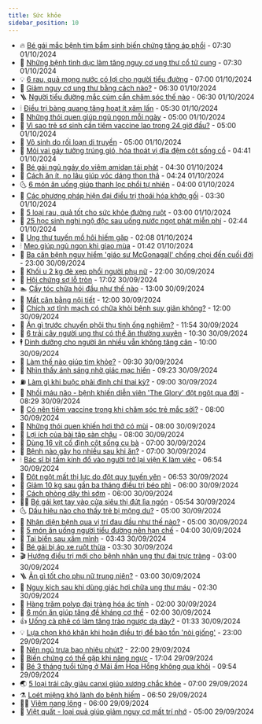 ```yaml
---
title: Sức khỏe
sidebar_position: 10
---
```


<!-- vnexpress-suc-khoe:START -->
- 🔥 [Bé gái mắc bệnh tim bẩm sinh biến chứng tăng áp phổi](https://vnexpress.net/be-gai-mac-benh-tim-bam-sinh-bien-chung-tang-ap-phoi-4798901.html) - 07:30 01/10/2024
- 🥰 [Những bệnh tình dục làm tăng nguy cơ ung thư cổ tử cung](https://vnexpress.net/nhung-benh-tinh-duc-lam-tang-nguy-co-ung-thu-co-tu-cung-4798820.html) - 07:30 01/10/2024
- 💡 [6 rau, quả mọng nước có lợi cho người tiểu đường](https://vnexpress.net/6-rau-qua-mong-nuoc-co-loi-cho-nguoi-tieu-duong-4798946.html) - 07:00 01/10/2024
- 🤗 [Giảm nguy cơ ung thư bằng cách nào?](https://vnexpress.net/giam-nguy-co-ung-thu-bang-cach-nao-4798920.html) - 06:30 01/10/2024
- 🪜 [Người tiểu đường mắc cúm cần chăm sóc thế nào](https://vnexpress.net/nguoi-tieu-duong-mac-cum-can-cham-soc-the-nao-4798887.html) - 06:30 01/10/2024
- 🕯 [Điều trị bàng quang tăng hoạt ít xâm lấn](https://vnexpress.net/dieu-tri-bang-quang-tang-hoat-it-xam-lan-4798868.html) - 05:30 01/10/2024
- 🤭 [Những thói quen giúp ngủ ngon mỗi ngày](https://vnexpress.net/nhung-thoi-quen-giup-ngu-ngon-moi-ngay-4798916.html) - 05:00 01/10/2024
- 👀 [Vì sao trẻ sơ sinh cần tiêm vaccine lao trong 24 giờ đầu?](https://vnexpress.net/vi-sao-tre-so-sinh-can-tiem-vaccine-lao-trong-24-gio-dau-4798899.html) - 05:00 01/10/2024
- 🌋 [Vô sinh do rối loạn di truyền](https://vnexpress.net/vo-sinh-do-roi-loan-di-truyen-4798866.html) - 05:00 01/10/2024
- 🫶 [Mỏi vai gáy tưởng trúng gió, hóa thoát vị đĩa đệm cột sống cổ](https://vnexpress.net/moi-vai-gay-tuong-trung-gio-hoa-thoat-vi-dia-dem-cot-song-co-4798779.html) - 04:41 01/10/2024
- 🦆 [Bé gái ngủ ngáy do viêm amidan tái phát](https://vnexpress.net/be-gai-ngu-ngay-do-viem-amidan-tai-phat-4798867.html) - 04:30 01/10/2024
- 🚀 [Cách ăn ít, no lâu giúp vóc dáng thon thả](https://vnexpress.net/cach-an-it-no-lau-giup-voc-dang-thon-tha-4798787.html) - 04:24 01/10/2024
- 🌜 [6 món ăn uống giúp thanh lọc phổi tự nhiên](https://vnexpress.net/6-mon-an-uong-giup-thanh-loc-phoi-tu-nhien-4798870.html) - 04:00 01/10/2024
- 🧰 [Các phương pháp hiện đại điều trị thoái hóa khớp gối](https://vnexpress.net/cac-phuong-phap-hien-dai-dieu-tri-thoai-hoa-khop-goi-4798857.html) - 03:30 01/10/2024
- 💫 [5 loại rau, quả tốt cho sức khỏe đường ruột](https://vnexpress.net/5-loai-rau-qua-tot-cho-suc-khoe-duong-ruot-4798796.html) - 03:00 01/10/2024
- 🌝 [25 học sinh nghi ngộ độc sau uống nước ngọt phát miễn phí](https://vnexpress.net/12-hoc-sinh-nhap-vien-sau-khi-uong-nuoc-ngot-phat-mien-phi-4798792.html) - 02:44 01/10/2024
- 🗽 [Ung thư tuyến mồ hôi hiếm gặp](https://vnexpress.net/ung-thu-tuyen-mo-hoi-hiem-gap-4798763.html) - 02:08 01/10/2024
- 🕯 [Mẹo giúp ngủ ngon khi giao mùa](https://vnexpress.net/meo-giup-ngu-ngon-khi-giao-mua-4798399.html) - 01:42 01/10/2024
- 🦅 [Ba căn bệnh nguy hiểm &#39;giáo sư McGonagall&#39; chống chọi đến cuối đời](https://vnexpress.net/ba-can-benh-nguy-hiem-giao-su-mcgonagall-chong-choi-den-cuoi-doi-4798630.html) - 23:00 30/09/2024
- 🦆 [Khối u 2 kg đè xẹp phổi người phụ nữ](https://vnexpress.net/khoi-u-2-kg-de-xep-phoi-nguoi-phu-nu-4798585.html) - 22:00 30/09/2024
- 🎊 [Hội chứng sợ lỗ tròn](https://vnexpress.net/hoi-chung-so-lo-tron-4797360.html) - 17:02 30/09/2024
- 🏊 [Cấy tóc chữa hói đầu như thế nào](https://vnexpress.net/cay-toc-chua-hoi-dau-nhu-the-nao-4798556.html) - 13:00 30/09/2024
- 📝 [Mất cân bằng nội tiết](https://vnexpress.net/mat-can-bang-noi-tiet-4796547.html) - 12:00 30/09/2024
- 💯 [Chích xơ tĩnh mạch có chữa khỏi bệnh suy giãn không?](https://vnexpress.net/chich-xo-tinh-mach-co-chua-khoi-benh-suy-gian-khong-4798535.html) - 12:00 30/09/2024
- 🌊 [Ăn gì trước chuyển phôi thụ tinh ống nghiệm?](https://vnexpress.net/an-gi-truoc-chuyen-phoi-thu-tinh-ong-nghiem-4798649.html) - 11:54 30/09/2024
- 🚀 [6 trái cây người ung thư có thể ăn thường xuyên](https://vnexpress.net/6-trai-cay-nguoi-ung-thu-co-the-an-thuong-xuyen-4798603.html) - 10:30 30/09/2024
- 🕴 [Dinh dưỡng cho người ăn nhiều vẫn không tăng cân](https://vnexpress.net/dinh-duong-cho-nguoi-an-nhieu-van-khong-tang-can-4798554.html) - 10:00 30/09/2024
- 🗽 [Làm thế nào giúp tim khỏe?](https://vnexpress.net/lam-the-nao-giup-tim-khoe-4798574.html) - 09:30 30/09/2024
- 🎡 [Nhìn thấy ánh sáng nhờ giác mạc hiến](https://vnexpress.net/nhin-thay-anh-sang-nho-giac-mac-hien-4798600.html) - 09:23 30/09/2024
- ⛽️ [Làm gì khi buộc phải đình chỉ thai kỳ?](https://vnexpress.net/lam-gi-khi-buoc-phai-dinh-chi-thai-ky-4798418.html) - 09:00 30/09/2024
- 🦆 [Nhồi máu não - bệnh khiến diễn viên &#39;The Glory&#39; đột ngột qua đời](https://vnexpress.net/nhoi-mau-nao-benh-khien-dien-vien-the-glory-dot-ngot-qua-doi-4798587.html) - 08:29 30/09/2024
- 🤩 [Có nên tiêm vaccine trong khi chăm sóc trẻ mắc sởi?](https://vnexpress.net/co-nen-tiem-vaccine-trong-khi-cham-soc-tre-mac-soi-4798536.html) - 08:00 30/09/2024
- 🦒 [Những thói quen khiến hơi thở có mùi](https://vnexpress.net/nhung-thoi-quen-khien-hoi-tho-co-mui-4798511.html) - 08:00 30/09/2024
- 💫 [Lợi ích của bài tập sàn chậu](https://vnexpress.net/loi-ich-cua-bai-tap-san-chau-4798503.html) - 08:00 30/09/2024
- 🐘 [Dùng 16 vít cố định cột sống cụ bà](https://vnexpress.net/dung-16-vit-co-dinh-cot-song-cu-ba-4798547.html) - 07:00 30/09/2024
- 🚀 [Bệnh nào gây ho nhiều sau khi ăn?](https://vnexpress.net/benh-nao-gay-ho-nhieu-sau-khi-an-4798508.html) - 07:00 30/09/2024
- 🕯 [Bác sĩ bị tấm kính đổ vào người trở lại viện K làm việc](https://vnexpress.net/bac-si-bi-tam-kinh-do-vao-nguoi-tro-lai-vien-k-lam-viec-4798478.html) - 06:54 30/09/2024
- 🦏 [Đột ngột mất thị lực do đột quỵ tuyến yên](https://vnexpress.net/dot-ngot-mat-thi-luc-do-dot-quy-tuyen-yen-4798509.html) - 06:53 30/09/2024
- 🦄 [Giảm 10 kg sau gần ba tháng điều trị béo phì](https://vnexpress.net/giam-10-kg-sau-gan-ba-thang-dieu-tri-beo-phi-4798493.html) - 06:00 30/09/2024
- 🦒 [Cách phòng dậy thì sớm](https://vnexpress.net/cach-phong-day-thi-som-4798401.html) - 06:00 30/09/2024
- 👨‍🏫 [Bé gái kẹt tay vào cửa siêu thị đứt lìa ngón](https://vnexpress.net/be-gai-ket-tay-vao-cua-sieu-thi-dut-lia-ngon-4798496.html) - 05:54 30/09/2024
- 🌜 [Dấu hiệu nào cho thấy trẻ bị mộng du?](https://vnexpress.net/dau-hieu-nao-cho-thay-tre-bi-mong-du-4798486.html) - 05:00 30/09/2024
- 🚀 [Nhận diện bệnh qua vị trí đau đầu như thế nào?](https://vnexpress.net/nhan-dien-benh-qua-vi-tri-dau-dau-nhu-the-nao-4798439.html) - 05:00 30/09/2024
- 💃 [5 món ăn uống người tiểu đường nên hạn chế](https://vnexpress.net/5-mon-an-uong-nguoi-tieu-duong-nen-han-che-4798459.html) - 04:00 30/09/2024
- 💯 [Tai biến sau xăm mình](https://vnexpress.net/tai-bien-sau-xam-minh-4798255.html) - 03:43 30/09/2024
- 🤔 [Bé gái bị áp xe ruột thừa](https://vnexpress.net/be-gai-bi-ap-xe-ruot-thua-4798430.html) - 03:30 30/09/2024
- 🎬 [Hướng điều trị mới cho bệnh nhân ung thư đại trực tràng](https://vnexpress.net/huong-dieu-tri-moi-cho-benh-nhan-ung-thu-dai-truc-trang-4798398.html) - 03:00 30/09/2024
- 🪜 [Ăn gì tốt cho phụ nữ trung niên?](https://vnexpress.net/an-gi-tot-cho-phu-nu-trung-nien-4798364.html) - 03:00 30/09/2024
- 🦣 [Nguy kịch sau khi dùng giác hơi chữa ung thư máu](https://vnexpress.net/nguy-kich-sau-khi-dung-giac-hoi-chua-ung-thu-mau-4798375.html) - 02:30 30/09/2024
- 🧐 [Hàng trăm polyp đại tràng hóa ác tính](https://vnexpress.net/hang-tram-polyp-dai-trang-hoa-ac-tinh-4798371.html) - 02:00 30/09/2024
- 🤡 [6 món ăn giúp tăng đề kháng cơ thể](https://vnexpress.net/6-mon-an-giup-tang-de-khang-co-the-4798345.html) - 02:00 30/09/2024
- 👍 [Uống cà phê có làm tăng trào ngược dạ dày?](https://vnexpress.net/uong-ca-phe-co-lam-tang-trao-nguoc-da-day-4796190.html) - 01:33 30/09/2024
- 💡 [Lựa chọn khó khăn khi hoãn điều trị để bảo tồn &#39;nòi giống&#39;](https://vnexpress.net/lua-chon-kho-khan-khi-hoan-dieu-tri-de-bao-ton-noi-giong-4796571.html) - 23:00 29/09/2024
- 💯 [Nên ngủ trưa bao nhiêu phút?](https://vnexpress.net/nen-ngu-trua-bao-nhieu-phut-4798188.html) - 22:00 29/09/2024
- 🧠 [Biến chứng có thể gặp khi nâng ngực](https://vnexpress.net/bien-chung-co-the-gap-khi-nang-nguc-4794353.html) - 17:04 29/09/2024
- 🎡 [Bé 3 tháng tuổi từng ở Mái ấm Hoa Hồng không qua khỏi](https://vnexpress.net/be-3-thang-tuoi-tung-o-mai-am-hoa-hong-khong-qua-khoi-4798245.html) - 09:54 29/09/2024
- 🌏 [5 loại trái cây giàu canxi giúp xương chắc khỏe](https://vnexpress.net/5-loai-trai-cay-giau-canxi-giup-xuong-chac-khoe-4797605.html) - 07:00 29/09/2024
- ⚗️ [Loét miệng khó lành do bệnh hiếm](https://vnexpress.net/loet-mieng-kho-lanh-do-benh-hiem-4798235.html) - 06:50 29/09/2024
- 👨‍🏫 [Viêm nang lông](https://vnexpress.net/viem-nang-long-4797398.html) - 06:00 29/09/2024
- 🤖 [Việt quất - loại quả giúp giảm nguy cơ mất trí nhớ](https://vnexpress.net/viet-quat-loai-qua-giup-giam-nguy-co-mat-tri-nho-4797587.html) - 05:00 29/09/2024<!-- vnexpress-suc-khoe:END -->
